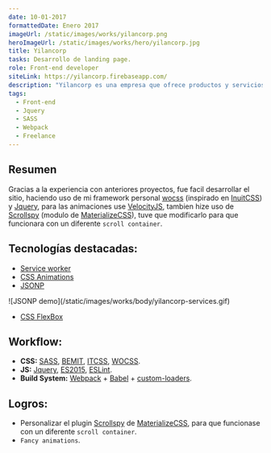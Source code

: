 ```yaml
---
date: 10-01-2017
formattedDate: Enero 2017
imageUrl: /static/images/works/yilancorp.png
heroImageUrl: /static/images/works/hero/yilancorp.jpg
title: Yilancorp
tasks: Desarrollo de landing page.
role: Front-end developer
siteLink: https://yilancorp.firebaseapp.com/
description: "Yilancorp es una empresa que ofrece productos y servicios: inpeccion de mercaderías, contizaciones y verificacion de fabricas."
tags:
  - Front-end
  - Jquery
  - SASS
  - Webpack
  - Freelance
---
```


## Resumen

Gracias a la experiencia con anteriores proyectos, fue facil desarrollar el sitio, haciendo uso de mi framework personal [wocss](https://github.com/wocss) (inspirado en [InuitCSS](https://github.com/inuitcss)) y [Jquery](https://jquery.com/), para las animaciones use [VelocityJS](http://velocityjs.org/), tambien hize uso de [Scrollspy](http://materializecss.com/scrollspy.html) (modulo de [MaterializeCSS](http://materializecss.com/)), tuve que modificarlo para que funcionara con un diferente `scroll container`.

## Tecnologías destacadas:

* [Service worker](https://developer.mozilla.org/en-US/docs/Web/API/Service_Worker_API)
* [CSS Animations](https://developer.mozilla.org/es/docs/Web/CSS/CSS_Animations/Usando_animaciones_CSS)
* [JSONP](https://es.wikipedia.org/wiki/JSONP)

<div>
  ![JSONP demo](/static/images/works/body/yilancorp-services.gif)
</div>

* [CSS FlexBox](https://css-tricks.com/snippets/css/a-guide-to-flexbox/)

## Workflow:

* **CSS:** [SASS](http://stylus-lang.com/), [BEMIT](http://csswizardry.com/2015/08/bemit-taking-the-bem-naming-convention-a-step-further/), [ITCSS](http://csswizardry.net/talks/2014/11/itcss-dafed.pdf), [WOCSS](https://github.com/wocss).
* **JS:** [Jquery](https://jquery.com/), [ES2015](https://babeljs.io/learn-es2015/), [ESLint](http://eslint.org/).
* **Build System:** [Webpack](https://webpack.github.io/) + [Babel](https://babeljs.io/) + [custom-loaders](https://github.com/wochap/wochap.github.io/tree/dev/build/webpack/loaders).

## Logros:

* Personalizar el plugin [Scrollspy](http://materializecss.com/scrollspy.html) de [MaterializeCSS](http://materializecss.com/), para que funcionase con un diferente `scroll container`.
* `Fancy animations`.
